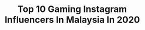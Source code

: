 ---
title: Top 10 Gaming Instagram Influencers In Malaysia In 2020
description: >-
  Find top gaming Instagram influencers in Malaysia in 2020. Most popular hashtags: #gaming #lawaksavage #lawakpubg #lawakbodoh.
platform: Instagram
profiles:
  - username: "yingtze"
    fullname: >-
      YingTze 🇲🇾
    location: "Malaysia"
    followers: 261922
    engagement: 249
    commentsToLikes: 0.012283
    avatar: "https://scontent-frx5-1.cdninstagram.com/v/t51.2885-19/s320x320/91018859_224298375448139_7080003177977741312_n.jpg?_nc_ht=scontent-frx5-1.cdninstagram.com&_nc_ohc=KNlDsnoFhHgAX-5-nFP&oh=62845173177b00db409470df5932c43a&oe=5EB32BA7"
    verified: true
    hashtags: "#originalcharacter, #tamamonomae, #sakuraseason, #qipao"
  - username: "kimi.hime"
    fullname: >-
      Kimi Hime 姫 👸
    location: "Malaysia"
    followers: 1848671
    engagement: 298
    commentsToLikes: 0.022606
    avatar: "https://scontent-ams4-1.cdninstagram.com/v/t51.2885-19/s320x320/83951692_2996991140345344_1119226094600323072_n.jpg?_nc_ht=scontent-ams4-1.cdninstagram.com&_nc_ohc=qibgP5kqsTkAX89iiAT&oh=9efccba450722842e9ae1bfdad7b5342&oe=5EBBFB6C"
    verified: true
    hashtags: ""
  - username: "farydcupid"
    fullname: >-
      FarydCupid™
    location: "Malaysia"
    followers: 17676
    engagement: 2044
    commentsToLikes: 0.031039
    avatar: "https://scontent-lhr8-1.cdninstagram.com/v/t51.2885-19/s320x320/80836374_1220625584810154_7847573838761033728_n.jpg?_nc_ht=scontent-lhr8-1.cdninstagram.com&_nc_ohc=_dcKPeu7gFAAX8085fW&oh=19efb69a6e7f9a6fed80bab9e9e51183&oe=5EBB2C3E"
    verified: false
    hashtags: "#hbl, #lawaking, #lawaksavage, #gaming"
  - username: "ailiechai"
    fullname: >-
      Ailie Chai
    location: "Malaysia"
    followers: 15668
    engagement: 414
    commentsToLikes: 0.010127
    avatar: "https://scontent-ams4-1.cdninstagram.com/v/t51.2885-19/s320x320/84155551_538161640150757_5834849604331372544_n.jpg?_nc_ht=scontent-ams4-1.cdninstagram.com&_nc_ohc=3jg5GlfId0cAX9aSfM9&oh=5b82e9bdf4f601d927c0e94a4a0d231e&oe=5EB423F8"
    verified: false
    hashtags: "#porkchop, #lipstick, #shopeeambassador, #internationaldj"
  - username: "moudreview"
    fullname: >-
      MoudReview
    location: "Malaysia"
    followers: 117574
    engagement: 200
    commentsToLikes: 0.017846
    avatar: "https://scontent-lhr8-1.cdninstagram.com/v/t51.2885-19/s320x320/49526030_282693012604754_1642889406639505408_n.jpg?_nc_ht=scontent-lhr8-1.cdninstagram.com&_nc_ohc=0J5v2imwV0oAX-NE5Aw&oh=b309e709090238eec0debe8cc0729567&oe=5EB46CBF"
    verified: false
    hashtags: "#p40proplus, #p30pro, #blackshark3pro, #redmagic"
  - username: "akimszz_"
    fullname: >-
      AKIM_ 🔥
    location: "Malaysia"
    followers: 33640
    engagement: 691
    commentsToLikes: 0.021691
    avatar: "https://scontent-lhr8-1.cdninstagram.com/v/t51.2885-19/s320x320/90092217_1435955453245291_877565181255745536_n.jpg?_nc_ht=scontent-lhr8-1.cdninstagram.com&_nc_ohc=4iapM_Mj6LYAX9MzX32&oh=daea89e7f3dccdfee7911ac76d2c5e44&oe=5EB90522"
    verified: false
    hashtags: "#tiktokmalaysia, #famousl, #beybladememe, #hotfm"
  - username: "triplouz.a"
    fullname: >-
      A. Aideed Albasyier
    location: "Malaysia"
    followers: 37404
    engagement: 347
    commentsToLikes: 0.046210
    avatar: "https://scontent-lhr8-1.cdninstagram.com/v/t51.2885-19/s320x320/89392620_630958287679795_4171514366656512000_n.jpg?_nc_ht=scontent-lhr8-1.cdninstagram.com&_nc_ohc=zCy7IkxszYkAX8BYxEd&oh=2906fa74cfc2a71b459f736536e3f861&oe=5EBB7408"
    verified: false
    hashtags: "#kkbox, #trap, #underrated, #instagood"
  - username: "magg.my"
    fullname: >-
      Maggie Soo 苏慧琳
    location: "Malaysia"
    followers: 20987
    engagement: 576
    commentsToLikes: 0.013507
    avatar: "https://scontent-lhr8-1.cdninstagram.com/v/t51.2885-19/s320x320/75483239_403204657248916_1096379385436438528_n.jpg?_nc_ht=scontent-lhr8-1.cdninstagram.com&_nc_ohc=I35UkbYWvpcAX_LSOOq&oh=fc3fcdfdd7b376fc79d75357613a3df2&oe=5EB295AA"
    verified: false
    hashtags: "#beatraveller, #art, #womensday, #trendy"
  - username: "josephgermani"
    fullname: >-
      Joseph Germani
    location: "Malaysia"
    followers: 77045
    engagement: 128
    commentsToLikes: 0.009429
    avatar: "https://scontent-amt2-1.cdninstagram.com/v/t51.2885-19/s320x320/56182692_303820466981024_4740950665587589120_n.jpg?_nc_ht=scontent-amt2-1.cdninstagram.com&_nc_ohc=pJfCilfvo90AX_aGPnV&oh=a5a94e420eb94830656c4918146863af&oe=5EB361AE"
    verified: false
    hashtags: "#myacer, #dudukrumah, #versace, #timefibrehomebroadband"
  - username: "king.riborn"
    fullname: >-
      KING | RIBORN🇲🇾™
    location: "Malaysia"
    followers: 7274
    engagement: 554
    commentsToLikes: 0.020460
    avatar: "https://scontent-lhr8-1.cdninstagram.com/v/t51.2885-19/s320x320/85116157_2446057369038005_5790034974967070720_n.jpg?_nc_ht=scontent-lhr8-1.cdninstagram.com&_nc_ohc=MP3Eh1yIzWUAX_DFX6t&oh=6843afa910b5743722b997fee8be02ca&oe=5EBADE8E"
    verified: false
    hashtags: "#mobilelegendmaniac, #gaming, #gamer, #lesleysavage"
---